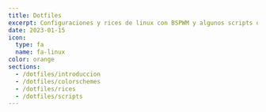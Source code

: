```yaml
---
title: Dotfiles
excerpt: Configuraciones y rices de linux con BSPWM y algunos scripts que permiten manejarlas.
date: 2023-01-15
icon:
  type: fa
  name: fa-linux
color: orange
sections:
  - /dotfiles/introduccion
  - /dotfiles/colorschemes
  - /dotfiles/rices
  - /dotfiles/scripts
---
```

